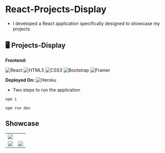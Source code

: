 # React-Projects-Display

- I developed a React application specifically designed to showcase my projects

## 🖥️ Projects-Display

**Frontend:**

![React](https://img.shields.io/badge/react-%2320232a.svg?style=for-the-badge&logo=react&logoColor=%2361DAFB)
![HTML5](https://img.shields.io/badge/html5-%23E34F26.svg?style=for-the-badge&logo=html5&logoColor=white)
![CSS3](https://img.shields.io/badge/css3-%231572B6.svg?style=for-the-badge&logo=css3&logoColor=white)
![Bootstrap](https://img.shields.io/badge/bootstrap-%238511FA.svg?style=for-the-badge&logo=bootstrap&logoColor=white)
![Framer](https://img.shields.io/badge/Framer-black?style=for-the-badge&logo=framer&logoColor=blue)

**Deployed On:**
![Heroku](https://img.shields.io/badge/heroku-%23430098.svg?style=for-the-badge&logo=heroku&logoColor=white)

- Two steps to run the application

```
npm i
```

```
npm run dev
```

## Showcase

<table>
  <tr>
    <td><img src="https://github.com/americanoame/React-Projects-Display/assets/77306236/26e4e3e7-2876-48d3-823b-562f89795b6a"><td>
  </tr>
  <tr>
   <td><img src="https://github.com/americanoame/React-Projects-Display/assets/77306236/f881f61e-8a84-4ce9-a22f-ec2889e0b028"></td>

  <td><img src="https://github.com/americanoame/React-Projects-Display/assets/77306236/176a1ef5-dc6f-4c4e-a1df-6188d23eb2f7"></td>
  </tr>
</table>
